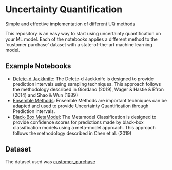 # Uncertainty Quantification
Simple and effective implementation of different UQ methods

This repository is an easy way to start using uncertainty quantification on your ML model. Each of the notebooks applies a different method to the 'customer purchase' dataset with a state-of-the-art machine learning model.

## Example Notebooks
- [Delete-d Jackknife](./notebooks/Delete-d_Jackknife.ipynb): The Delete-d Jackknife is designed to provide prediction intervals using sampling techniques. This approach follows the methodology described in Giordano (2019), Wager & Hastie & Efron (2014) and Shao & Wun (1989)
- [Ensemble Methods](./notebooks/EnsembleMethods.ipynb): Ensemble Methods are important techniques can be adapted and used to provide Uncertainty Quantification through Prediction intervals.
- [Black-Box MetaModel](./notebooks/BB_MetaModel.ipynb): The Metamodel Classification is designed to provide confidence scores for predictions made by black-box classification models using a meta-model approach. This approach follows the methodology described in Chen et al. (2019)

## Dataset

The dataset used was [customer_purchase](./data/customer_purchase_data.csv)
